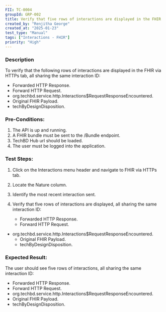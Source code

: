 ```yaml
---
FII: TC-0004
groupId: GRP-002
title: Verify that five rows of interactions are displayed in the FHIR via HTTPs tab, all sharing the same interaction ID, when a FHIR JSON file is sent to the /Bundle endpoint
created_by: "Renjitha George"
created_at: "2025-01-23"
test_type: "Manual"
tags: ["Interactions - FHIR"]
priority: "High"
---
```


### Description

To verify that the following rows of interactions are displayed in the FHIR via
HTTPs tab, all sharing the same interaction ID:

- Forwarded HTTP Response.
- Forward HTTP Request.
- org.techbd.service.http.Interactions$RequestResponseEncountered.
- Original FHIR Payload.
- techByDesignDisposition.

### Pre-Conditions:

1. The API is up and running.
2. A FHIR bundle must be sent to the /Bundle endpoint.
3. TechBD Hub url should be loaded.
4. The user must be logged into the application.

### Test Steps:

1. Click on the Interactions menu header and navigate to FHIR via HTTPs tab.
2. Locate the Nature column.
3. Identify the most recent interaction sent.
4. Verify that five rows of interactions are displayed, all sharing the same
   interaction ID:

   - Forwarded HTTP Response.
   - Forward HTTP Request.

- org.techbd.service.http.Interactions$RequestResponseEncountered.
  - Original FHIR Payload.
  - techByDesignDisposition.

### Expected Result:

The user should see five rows of interactions, all sharing the same interaction
ID:

- Forwarded HTTP Response.
- Forward HTTP Request.
- org.techbd.service.http.Interactions$RequestResponseEncountered.
- Original FHIR Payload.
- techByDesignDisposition.
